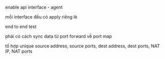 
enable api interface - agent

mỗi interface đều có apply riêng lẻ

end to end test 

phải có cách sync data từ port forward về port map


tổ hợp unique source  address, source ports, dest address, dest ports, NAT IP, NAT ports